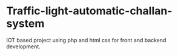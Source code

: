 # Traffic-light-automatic-challan-system
IOT based project using php and html css for front and backend development.
